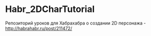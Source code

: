 Habr_2DCharTutorial
===================
Репозиторий уроков для Хабрахабра о создании 2D персонажа - http://habrahabr.ru/post/211472/
